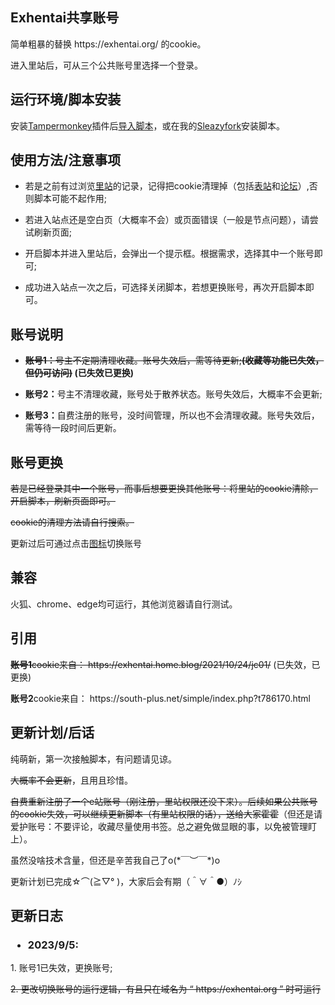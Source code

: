 <h2><strong>Exhentai共享账号</strong></h2>
<p>简单粗暴的替换 https://exhentai.org/ 的cookie。</p>

<p>进入里站后，可从三个公共账号里选择一个登录。</p>
<h2><strong>运行环境/脚本安装</strong></h2>
安装<a href=https://www.tampermonkey.net>Tampermonkey</a>插件后<a href=https://github.com/MagicPigZHN/Exhentai-Shared-Account/raw/master/ExHentai.user.js>导入脚本</a>，或在我的<a href=https://sleazyfork.org/zh-CN/scripts/465444-exhentai%E5%85%AC%E5%85%B1%E8%B4%A6%E5%8F%B7>Sleazyfork</a>安装脚本。
<h2><strong>使用方法/注意事项</strong></h2>
<ul><li>若是之前有过浏览<a href=https://exhentai.org>里站</a>的记录，记得把cookie清理掉（包括<a href=https://e-hentai.org/>表站</a>和<a href=https://forums.e-hentai.org/>论坛</a>）,否则脚本可能不起作用;</ul>
<ul><li>若进入站点还是空白页（大概率不会）或页面错误（一般是节点问题），请尝试刷新页面;</ul>
<ul><li>开启脚本并进入里站后，会弹出一个提示框。根据需求，选择其中一个账号即可;</ul>
<ul><li>成功进入站点一次之后，可选择关闭脚本，若想更换账号，再次开启脚本即可。</ul>
<h2><strong>账号说明</strong></h2>
<ul><li><b><s>账号1：</b>号主不定期清理收藏。账号失效后，需等待更新;<b>(收藏等功能已失效，但仍可访问)</s> (已失效已更换)</b></ul>

<ul><li><b>账号2：</b>号主不清理收藏，账号处于散养状态。账号失效后，大概率不会更新;</ul>

<ul><li><b>账号3：</b>自费注册的账号，没时间管理，所以也不会清理收藏。账号失效后，需等待一段时间后更新。</ul>
<h2><strong>账号更换</strong></h2>
<s><p>若是已经登录其中一个账号，而事后想要更换其他账号：将里站的cookie清除，开启脚本，刷新页面即可。</p>

<p>cookie的清理方法请自行搜索。</p></s>

更新过后可通过点击<a href="https://github.com/Mpigest/Exhentai-Shared-Account/blob/master/picture/icon.jpg?raw=true">图标</a>切换账号
<h2><strong>兼容</strong></h2>
火狐、chrome、edge均可运行，其他浏览器请自行测试。
<h2><strong>引用</strong></h2>
<s><p><b>账号1</b>cookie来自： https://exhentai.home.blog/2021/10/24/jc01/</s> (已失效，已更换)</p>

<p><b>账号2</b>cookie来自： https://south-plus.net/simple/index.php?t786170.html</p>
<h2><strong>更新计划/后话</strong><br/></h2>
<p>纯萌新，第一次接触脚本，有问题请见谅。</p>

<s>大概率不会更新</s>，且用且珍惜。

<s>自费重新注册了一个e站账号（刚注册，里站权限还没下来）。后续如果公共账号的cookie失效，可以继续更新脚本（有里站权限的话），送给大家霍霍</s>（但还是请爱护账号：不要评论，收藏尽量使用书签。总之避免做显眼的事，以免被管理盯上）。

<p>虽然没啥技术含量，但还是辛苦我自己了o(*￣︶￣*)o</p>

更新计划已完成☆⌒(≧▽​° )，大家后会有期（＾∀＾●）ﾉｼ

<h2><strong>更新日志</strong><br/></h2>

<h3><strong><ul><li><p>2023/9/5:</p></strong></h3>
  <p>1. 账号1已失效，更换账号;</p>
  <s><p>2. 更改切换账号的运行逻辑，有且只在域名为 “ https://exhentai.org ” 时可运行</p></s>
</ul>
